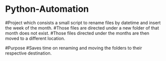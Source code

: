 # Python-Automation

#Project which consists a small script to rename files by datetime and insert the week of the month.
#Those files are directed under a new folder of that month does not exist.
#Those files directed under the months are then moved to a different location.

#Purpose
#Saves time on renaming and moving the folders to their respective destination.
